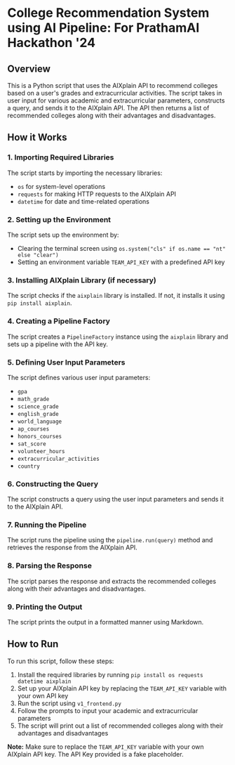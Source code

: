 College Recommendation System using AI Pipeline: For PrathamAI Hackathon '24
==============================================

Overview
--------

This is a Python script that uses the AIXplain API to recommend colleges based on a user's grades and extracurricular activities. The script takes in user input for various academic and extracurricular parameters, constructs a query, and sends it to the AIXplain API. The API then returns a list of recommended colleges along with their advantages and disadvantages.

How it Works
-------------

### 1. Importing Required Libraries

The script starts by importing the necessary libraries:

* `os` for system-level operations
* `requests` for making HTTP requests to the AIXplain API
* `datetime` for date and time-related operations

### 2. Setting up the Environment

The script sets up the environment by:

* Clearing the terminal screen using `os.system("cls" if os.name == "nt" else "clear")`
* Setting an environment variable `TEAM_API_KEY` with a predefined API key

### 3. Installing AIXplain Library (if necessary)

The script checks if the `aixplain` library is installed. If not, it installs it using `pip install aixplain`.

### 4. Creating a Pipeline Factory

The script creates a `PipelineFactory` instance using the `aixplain` library and sets up a pipeline with the API key.

### 5. Defining User Input Parameters

The script defines various user input parameters:

* `gpa`
* `math_grade`
* `science_grade`
* `english_grade`
* `world_language`
* `ap_courses`
* `honors_courses`
* `sat_score`
* `volunteer_hours`
* `extracurricular_activities`
* `country`

### 6. Constructing the Query

The script constructs a query using the user input parameters and sends it to the AIXplain API.

### 7. Running the Pipeline

The script runs the pipeline using the `pipeline.run(query)` method and retrieves the response from the AIXplain API.

### 8. Parsing the Response

The script parses the response and extracts the recommended colleges along with their advantages and disadvantages.

### 9. Printing the Output

The script prints the output in a formatted manner using Markdown.

How to Run
----------

To run this script, follow these steps:

1. Install the required libraries by running `pip install os requests datetime aixplain`
2. Set up your AIXplain API key by replacing the `TEAM_API_KEY` variable with your own API key
3. Run the script using `v1_frontend.py`
4. Follow the prompts to input your academic and extracurricular parameters
5. The script will print out a list of recommended colleges along with their advantages and disadvantages

**Note:** Make sure to replace the `TEAM_API_KEY` variable with your own AIXplain API key. The API Key provided is a fake placeholder.
